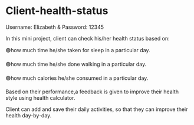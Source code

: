# Client-health-status
Username: Elizabeth &amp; Password: 12345

In this mini project, client can check his/her health status based on:

🟢how much time he/she taken for sleep in a particular day.

🟢how much time he/she done walking in a particular day.

🟢how much calories he/she consumed in a particular day. 

Based on their performance,a feedback is given to improve their health style using health calculator. 

Client can add and save their daily activities, so that they can improve their health day-by-day.
